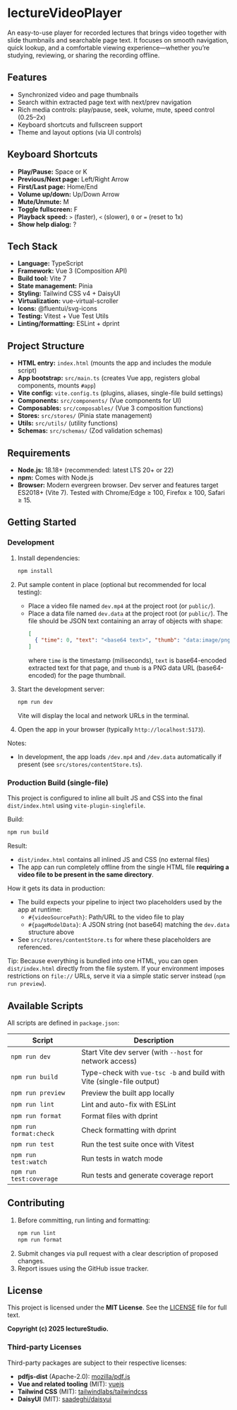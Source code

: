 # lectureVideoPlayer

An easy-to-use player for recorded lectures that brings video together with slide thumbnails and searchable page text. It focuses on smooth navigation, quick lookup, and a comfortable viewing experience—whether you’re studying, reviewing, or sharing the recording offline.

## Features
- Synchronized video and page thumbnails
- Search within extracted page text with next/prev navigation
- Rich media controls: play/pause, seek, volume, mute, speed control (0.25–2x)
- Keyboard shortcuts and fullscreen support
- Theme and layout options (via UI controls)

## Keyboard Shortcuts
- **Play/Pause:** Space or K
- **Previous/Next page:** Left/Right Arrow
- **First/Last page:** Home/End
- **Volume up/down:** Up/Down Arrow
- **Mute/Unmute:** M
- **Toggle fullscreen:** F
- **Playback speed:** `>` (faster), `<` (slower), `0` or `=` (reset to 1x)
- **Show help dialog:** ?

## Tech Stack
- **Language:** TypeScript
- **Framework:** Vue 3 (Composition API)
- **Build tool:** Vite 7
- **State management:** Pinia
- **Styling:** Tailwind CSS v4 + DaisyUI
- **Virtualization:** vue-virtual-scroller
- **Icons:** @fluentui/svg-icons
- **Testing:** Vitest + Vue Test Utils
- **Linting/formatting:** ESLint + dprint

## Project Structure
- **HTML entry:** `index.html` (mounts the app and includes the module script)
- **App bootstrap:** `src/main.ts` (creates Vue app, registers global components, mounts `#app`)
- **Vite config:** `vite.config.ts` (plugins, aliases, single-file build settings)
- **Components:** `src/components/` (Vue components for UI)
- **Composables:** `src/composables/` (Vue 3 composition functions)
- **Stores:** `src/stores/` (Pinia state management)
- **Utils:** `src/utils/` (utility functions)
- **Schemas:** `src/schemas/` (Zod validation schemas)

## Requirements
- **Node.js:** 18.18+ (recommended: latest LTS 20+ or 22)
- **npm:** Comes with Node.js
- **Browser:** Modern evergreen browser. Dev server and features target ES2018+ (Vite 7). Tested with Chrome/Edge ≥ 100, Firefox ≥ 100, Safari ≥ 15.

## Getting Started

### Development
1. Install dependencies:
   ```bash
   npm install
   ```

2. Put sample content in place (optional but recommended for local testing):
   - Place a video file named `dev.mp4` at the project root (or `public/`).
   - Place a data file named `dev.data` at the project root (or `public/`). The file should be JSON text containing an array of objects with shape:
     ```json
     [
       { "time": 0, "text": "<base64 text>", "thumb": "data:image/png;base64,..." }
     ]
     ```
     where `time` is the timestamp (miliseconds), `text` is base64-encoded extracted text for that page, and `thumb` is a PNG data URL (base64-encoded) for the page thumbnail.

3. Start the development server:
   ```bash
   npm run dev
   ```
   Vite will display the local and network URLs in the terminal.

4. Open the app in your browser (typically `http://localhost:5173`).

Notes:
- In development, the app loads `/dev.mp4` and `/dev.data` automatically if present (see `src/stores/contentStore.ts`).

### Production Build (single-file)
This project is configured to inline all built JS and CSS into the final `dist/index.html` using `vite-plugin-singlefile`.

Build:
```bash
npm run build
```

Result:
- `dist/index.html` contains all inlined JS and CSS (no external files)
- The app can run completely offline from the single HTML file **requiring a video file to be present in the same directory**.

How it gets its data in production:
- The build expects your pipeline to inject two placeholders used by the app at runtime:
  - `#{videoSourcePath}`: Path/URL to the video file to play
  - `#{pageModelData}`: A JSON string (not base64) matching the `dev.data` structure above
- See `src/stores/contentStore.ts` for where these placeholders are referenced.

Tip: Because everything is bundled into one HTML, you can open `dist/index.html` directly from the file system. If your environment imposes restrictions on `file://` URLs, serve it via a simple static server instead (`npm run preview`).

## Available Scripts
All scripts are defined in `package.json`:

| Script | Description |
|--------|-------------|
| `npm run dev` | Start Vite dev server (with `--host` for network access) |
| `npm run build` | Type-check with `vue-tsc -b` and build with Vite (single-file output) |
| `npm run preview` | Preview the built app locally |
| `npm run lint` | Lint and auto-fix with ESLint |
| `npm run format` | Format files with dprint |
| `npm run format:check` | Check formatting with dprint |
| `npm run test` | Run the test suite once with Vitest |
| `npm run test:watch` | Run tests in watch mode |
| `npm run test:coverage` | Run tests and generate coverage report |

## Contributing
1. Before committing, run linting and formatting:
   ```bash
   npm run lint
   npm run format
   ```
2. Submit changes via pull request with a clear description of proposed changes.
3. Report issues using the GitHub issue tracker.

## License
This project is licensed under the **MIT License**. See the [LICENSE](LICENSE) file for full text.

**Copyright (c) 2025 lectureStudio.**

### Third‑party Licenses
Third-party packages are subject to their respective licenses:
- **pdfjs-dist** (Apache-2.0): [mozilla/pdf.js](https://github.com/mozilla/pdf.js/)
- **Vue and related tooling** (MIT): [vuejs](https://github.com/vuejs/)
- **Tailwind CSS** (MIT): [tailwindlabs/tailwindcss](https://github.com/tailwindlabs/tailwindcss)
- **DaisyUI** (MIT): [saadeghi/daisyui](https://github.com/saadeghi/daisyui)
